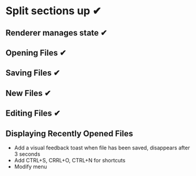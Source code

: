 # Split sections up ✔

## Renderer manages state ✔

## Opening Files ✔

## Saving Files ✔

## New Files ✔

## Editing Files ✔

## Displaying Recently Opened Files

- Add a visual feedback toast when file has been saved, disappears after 3 seconds
- Add CTRL+S, CRRL+O, CTRL+N for shortcuts
- Modify menu
